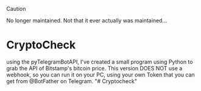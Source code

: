 > [!CAUTION]
> No longer maintained. Not that it ever actually was maintained...

# CryptoCheck
using the pyTelegramBotAPI, I've created a small program using Python to grab the API of Bitstamp's bitcoin price.
This version DOES NOT use a webhook, so you can run it on your PC, using your own Token that you can get from @BotFather on Telegram.
"# Cryptocheck" 
